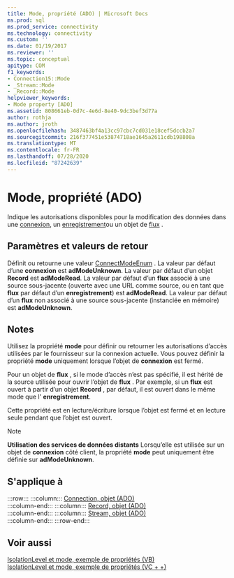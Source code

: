 ```yaml
---
title: Mode, propriété (ADO) | Microsoft Docs
ms.prod: sql
ms.prod_service: connectivity
ms.technology: connectivity
ms.custom: ''
ms.date: 01/19/2017
ms.reviewer: ''
ms.topic: conceptual
apitype: COM
f1_keywords:
- Connection15::Mode
- _Stream::Mode
- _Record::Mode
helpviewer_keywords:
- Mode property [ADO]
ms.assetid: 808661eb-0d7c-4e6d-8e40-9dc3bef3d77a
author: rothja
ms.author: jroth
ms.openlocfilehash: 3487463bf4a13cc97cbc7cd031e18cef5dccb2a7
ms.sourcegitcommit: 216f377451e53874718ae1645a2611cdb198808a
ms.translationtype: MT
ms.contentlocale: fr-FR
ms.lasthandoff: 07/28/2020
ms.locfileid: "87242639"
---
```

# <a name="mode-property-ado"></a>Mode, propriété (ADO)
Indique les autorisations disponibles pour la modification des données dans une [connexion](../../../ado/reference/ado-api/connection-object-ado.md), un [enregistrement](../../../ado/reference/ado-api/record-object-ado.md)ou un objet de [flux](../../../ado/reference/ado-api/stream-object-ado.md) .  
  
## <a name="settings-and-return-values"></a>Paramètres et valeurs de retour  
 Définit ou retourne une valeur [ConnectModeEnum](../../../ado/reference/ado-api/connectmodeenum.md) . La valeur par défaut d’une **connexion** est **adModeUnknown**. La valeur par défaut d’un objet **Record** est **adModeRead**. La valeur par défaut d’un **flux** associé à une source sous-jacente (ouverte avec une URL comme source, ou en tant que **flux** par défaut d’un **enregistrement**) est **adModeRead**. La valeur par défaut d’un **flux** non associé à une source sous-jacente (instanciée en mémoire) est **adModeUnknown**.  
  
## <a name="remarks"></a>Notes  
 Utilisez la propriété **mode** pour définir ou retourner les autorisations d’accès utilisées par le fournisseur sur la connexion actuelle. Vous pouvez définir la propriété **mode** uniquement lorsque l’objet de **connexion** est fermé.  
  
 Pour un objet de **flux** , si le mode d’accès n’est pas spécifié, il est hérité de la source utilisée pour ouvrir l’objet de **flux** . Par exemple, si un **flux** est ouvert à partir d’un objet **Record** , par défaut, il est ouvert dans le même mode que l' **enregistrement**.  
  
 Cette propriété est en lecture/écriture lorsque l’objet est fermé et en lecture seule pendant que l’objet est ouvert.  
  
> [!NOTE]
>  **Utilisation des services de données distants** Lorsqu’elle est utilisée sur un objet de **connexion** côté client, la propriété **mode** peut uniquement être définie sur **adModeUnknown**.  
  
## <a name="applies-to"></a>S'applique à  

:::row:::
    :::column:::
        [Connection, objet (ADO)](../../../ado/reference/ado-api/connection-object-ado.md)  
    :::column-end:::
    :::column:::
        [Record, objet (ADO)](../../../ado/reference/ado-api/record-object-ado.md)  
    :::column-end:::
    :::column:::
        [Stream, objet (ADO)](../../../ado/reference/ado-api/stream-object-ado.md)  
    :::column-end:::
:::row-end:::

## <a name="see-also"></a>Voir aussi  
 [IsolationLevel et mode, exemple de propriétés (VB)](../../../ado/reference/ado-api/isolationlevel-and-mode-properties-example-vb.md)   
 [IsolationLevel et mode, exemple de propriétés (VC + +)](../../../ado/reference/ado-api/isolationlevel-and-mode-properties-example-vc.md)   
